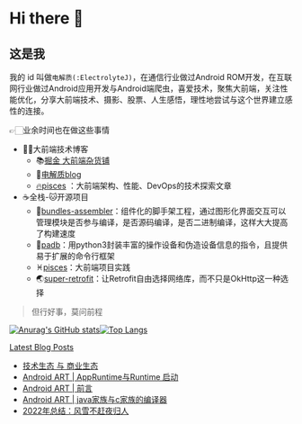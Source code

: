 # Hi there 👋

## 这是我

我的 id 叫做`电解质(:ElectrolyteJ)`，在通信行业做过Android ROM开发，在互联网行业做过Android应用开发与Android端爬虫，喜爱技术，聚焦大前端，关注性能优化，分享大前端技术、摄影、股票、人生感悟，理性地尝试与这个世界建立感性的连接。

👉🏻业余时间也在做这些事情
- 🤖大前端技术博客
  - 📚[掘金 大前端杂货铺](https://juejin.cn/user/641770520320232/posts)
  - 📒[电解质blog](https://electrolyteJ.github.io/blog)
  - [🔥pisces](https://big-frontend.github.io/pisces/) ：大前端架构、性能、DevOps的技术探索文章
- ☕️全栈-🐱开源项目
  - 🚀[bundles-assembler](https://github.com/electrolyteJ/bundles-assembler)：组件化的脚手架工程，通过图形化界面交互可以管理模块是否参与编译，是否源码编译，是否二进制编译，这样大大提高了构建速度
  - 👻[padb](https://github.com/ghost-plan/padb)：用python3封装丰富的操作设备和伪造设备信息的指令，且提供易于扩展的命令行框架
  - ♓[pisces](https://github.com/big-frontend/pisces)：大前端项目实践
  - 🌏[super-retrofit](https://github.com/electrolyteJ/super-retrofit)：让Retrofit自由选择网络库，而不只是OkHttp这一种选择

> 但行好事，莫问前程
<!-- (plolyglot:dart/javascript/python/java/kotlin/cpp) -->
<!-- ![qrcode_for_gh_7ee5cf10b1bf_258](https://user-images.githubusercontent.com/13391139/196044770-c8e2a2f2-0be5-4571-b4d9-9faba5033503.jpeg) -->

<!-- ![Snake animation](https://github.com/electrolyteJ/electrolyteJ/blob/output/github-contribution-grid-snake.svg) -->

[![Anurag's GitHub stats](https://github-readme-stats.vercel.app/api?username=electrolyteJ&count_private=true&show_icons=true&include_all_commits=true)](https://github.com/electrolyteJ/github-readme-stats)[![Top Langs](https://github-readme-stats.vercel.app/api/top-langs/?username=electrolyteJ&hide=html&layout=compact)](https://github.com/electrolyteJ/github-readme-stats)

[Latest Blog Posts](https://electrolyteJ.github.io/blog)

<!-- BLOG-POST-LIST:START -->
- [技术生态 与 商业生态](https://electrolyteJ.github.io/blog//2023-03-21/biz-tech-ecosystem)
- [Android ART |  AppRuntime与Runtime 启动](https://electrolyteJ.github.io/blog//2023-02-05/art-runtime-startup)
- [Android ART |  前言](https://electrolyteJ.github.io/blog//2023-02-04/art-foreword)
- [Android ART | java家族与c家族的编译器](https://electrolyteJ.github.io/blog//2023-02-01/art-compiler1)
- [2022年总结：风雪不赶夜归人](https://electrolyteJ.github.io/blog//2023-01-20/2022summary)
<!-- BLOG-POST-LIST:END -->

<!-- [![Readme Card](https://github-readme-stats.vercel.app/api/pin/?username=electrolyteJ&repo=github-readme-stats&show_owner=true)](https://github.com/electrolyteJ/github-readme-stats) -->


<!-- <details>
<summary>
  📒电解质blog
</summary>
  


</details> -->

